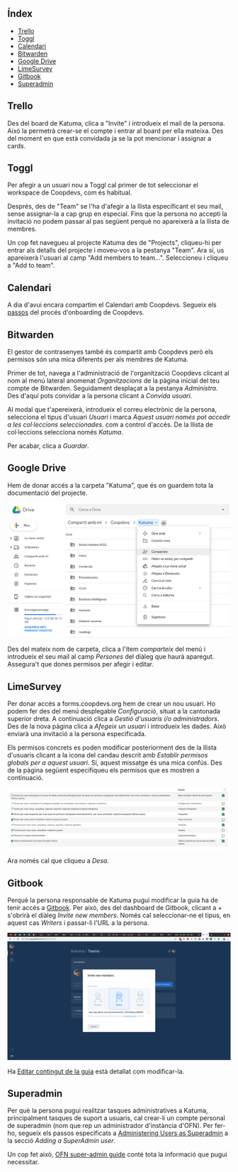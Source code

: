 ## Índex

- [Trello](#trello)
- [Toggl](#toggl)
- [Calendari](#calendari)
- [Bitwarden](#bitwarden)
- [Google Drive](#google-drive)
- [LimeSurvey](#limesurvey)
- [Gitbook](#gitbook)
- [Superadmin](#superadmin)

## Trello

Des del board de Katuma, clica a "Invite" i introdueix el mail de la persona. Això la permetrà crear-se el compte i entrar al board per ella mateixa. Des del moment en que està convidada ja se la pot mencionar i assignar a cards.

## Toggl

Per afegir a un usuari nou a Toggl cal primer de tot seleccionar el workspace de Coopdevs, com és habitual.

Després, des de "Team" se l'ha d'afegir a la llista especificant el seu mail, sense assignar-la a cap grup en especial. Fins que la persona no accepti la invitació no podem passar al pas següent perquè no apareixerà a la llista de membres.

Un cop fet navegueu al projecte Katuma des de "Projects", cliqueu-hi per entrar als detalls del projecte i moveu-vos a la pestanya "Team". Ara sí, us apareixerà l'usuari al camp "Add members to team...". Seleccioneu i cliqueu a "Add to team".

## Calendari

A dia d'avui encara compartim el Calendari amb Coopdevs. Segueix els [passos](https://github.com/coopdevs/handbook/wiki/Proc%C3%A9s-d%27onboarding#calendari) del procés d'onboarding de Coopdevs.

## Bitwarden

El gestor de contrasenyes també és compartit amb Coopdevs però els permisos són una mica diferents per als membres de Katuma.

Primer de tot, navega a l'administració de l'organització Coopdevs clicant al nom al menú lateral anomenat _Organitzacions_ de la pàgina inicial del teu compte de Bitwarden. Seguidament desplaçat a la pestanya _Administra_. Des d'aquí pots convidar a la persona clicant a _Convida usuari_.

Al modal que t'apereixerà, introdueix el correu electrònic de la persona, selecciona el tipus d'usuari _Usuari_ i marca _Aquest usuari només pot accedir a les col·leccions seleccionades._ com a control d'accés. De la llista de col·leccions selecciona només _Katuma_.

Per acabar, clica a _Guardar_.

## Google Drive

Hem de donar accés a la carpeta "Katuma", que és on guardem tota la documentació del projecte.

![](img/share_gdrive.png)

Des del mateix nom de carpeta, clica a l'ítem _comparteix_ del menú i introdueix el seu mail al camp _Persones_ del diàleg que haurà aparegut. Assegura't que dones permisos per afegir i editar.

## LimeSurvey

Per donar accés a forms.coopdevs.org hem de crear un nou usuari. Ho podem fer des del menú desplegable _Configuració_, situat a la cantonada superior dreta. A continuació clica a _Gestió d'usuaris i/o administradors_. Des de la nova pàgina clica a _Afegeix un usuari_ i introdueix les dades. Això enviarà una invitació a la persona especificada.

Els permisos concrets es poden modificar posteriorment des de la llista d'usuaris clicant a la icona del candau descrit amb _Establir permisos globals per a aquest usuari_. Sí, aquest missatge és una mica confús. Des de la pàgina següent especifiqueu els permisos que es mostren a continuació.

![](img/limesurvey_user_permissions.png)

Ara només cal que cliqueu a _Desa_.

## Gitbook

Perquè la persona responsable de Katuma pugui modificar la guia ha de tenir accés a [Gitbook](https://www.gitbook.com/). Per això, des del dashboard de Gitbook, clicant a _+_ s'obrirà el diàleg _Invite new members_. Només cal seleccionar-ne el tipus, en aquest cas _Writers_ i passar-li l'URL a la persona.

![](img/gitbook_invite.png)

Ha [Editar contingut de la guia](https://github.com/coopdevs/handbook/wiki/Editar-contingut-de-la-guia) està detallat com modificar-la.

## Superadmin

Per què la persona pugui realitzar tasques administratives a Katuma, principalment tasques de suport a usuaris, cal crear-li un compte personal de superadmin (nom que rep un administrador d'instància d'OFN). Per fer-ho, segueix els passos especificats a [Administering Users as Superadmin](https://ofn-user-guide.gitbook.io/ofn-super-admin-guide/managing-users#administering-users-as-superadmin) a la secció _Adding a SuperAdmin user_.

Un cop fet això, [OFN super-admin guide](https://ofn-user-guide.gitbook.io/ofn-super-admin-guide/) conté tota la informació que pugui necessitar.
